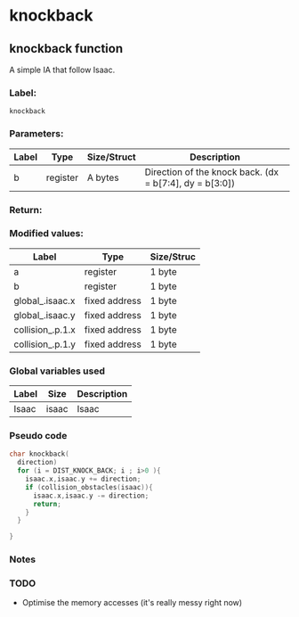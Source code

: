 # knockback

## knockback function

A simple IA that follow Isaac.

### Label:

`knockback`

### Parameters:

| Label | Type | Size/Struct |  Description  |
| ------------- | ------------- | ---------- | ----------- |
| b | register | A bytes | Direction of the knock back. (dx = b[7:4], dy = b[3:0]) |
### Return:

### Modified values:

| Label | Type | Size/Struc |
| ------------- | ------------- | ---------- |
| a | register | 1 byte |
| b | register | 1 byte |
| global_.isaac.x | fixed address | 1 byte |
| global_.isaac.y | fixed address | 1 byte |
| collision_.p.1.x| fixed address | 1 byte |
| collision_.p.1.y | fixed address | 1 byte |

### Global variables used

| Label | Size |  Description  |
| ------------- | ---------- | ----------- |
| Isaac| isaac | Isaac |

### Pseudo code

~~~C
char knockback(
  direction)
  for (i = DIST_KNOCK_BACK; i ; i>0 ){
    isaac.x,isaac.y += direction;
    if (collision_obstacles(isaac)){
      isaac.x,isaac.y -= direction;
      return;
    }
  }

}
~~~

### Notes



### TODO

* Optimise the memory accesses (it's really messy right now)
